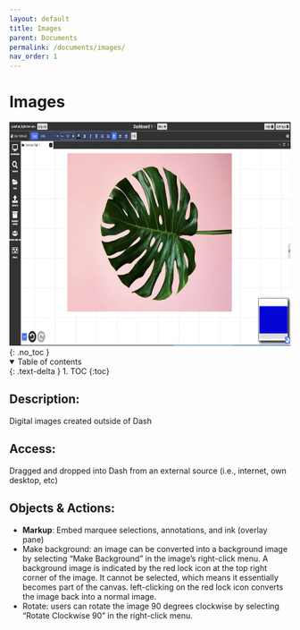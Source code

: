 ```yaml
---
layout: default
title: Images
parent: Documents
permalink: /documents/images/
nav_order: 1
---
```


# Images
<div class="img-container">
  <img src="../../assets/images/environment/image_doc.png" alt="overall environment" style="height:400px;"/>
</div>
{: .no_toc }

<details open markdown="block">
  <summary>
    Table of contents
  </summary>
  {: .text-delta }
1. TOC
{:toc}
</details>

## Description: 
Digital images created outside of Dash

## Access: 
Dragged and dropped into Dash from an external source (i.e., internet, own desktop, etc)

## Objects & Actions: 
- **Markup**: Embed marquee selections, annotations, and ink (overlay pane) 
- Make background: an image can be converted into a background image by selecting “Make Background” in the image’s right-click menu. A background image is indicated by the red lock icon at the top right corner of the image. It cannot be selected, which means it essentially becomes part of the canvas. left-clicking on the red lock icon converts the image back into a normal image. 
- Rotate: users can rotate the image 90 degrees clockwise by selecting “Rotate Clockwise 90” in the right-click menu.
